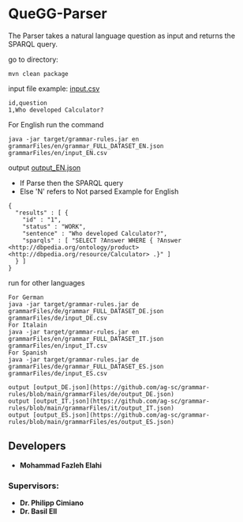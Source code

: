# QueGG-Parser
The Parser takes a natural language question as input and returns the SPARQL query. 

go to directory: 

````installation
mvn clean package
```` 

input file example: [input.csv](https://github.com/ag-sc/grammar-rules/blob/main/grammarFiles/en/input.csv)
````
id,question
1,Who developed Calculator?
```` 

For English run the command
````
java -jar target/grammar-rules.jar en grammarFiles/en/grammar_FULL_DATASET_EN.json grammarFiles/en/input_EN.csv
````  

output [output_EN.json](https://github.com/ag-sc/grammar-rules/blob/main/grammarFiles/en/output_EN.json)
- If Parse then the SPARQL query
- Else 'N' refers to Not parsed
Example for English
````
{
  "results" : [ {
    "id" : "1",
    "status" : "WORK",
    "sentence" : "Who developed Calculator?",
    "sparqls" : [ "SELECT ?Answer WHERE { ?Answer <http://dbpedia.org/ontology/product> <http://dbpedia.org/resource/Calculator> .}" ]
  } ]
}

````
run for other languages
````
For German
java -jar target/grammar-rules.jar de grammarFiles/de/grammar_FULL_DATASET_DE.json grammarFiles/de/input_DE.csv
For Italain
java -jar target/grammar-rules.jar en grammarFiles/en/grammar_FULL_DATASET_IT.json grammarFiles/en/input_IT.csv
For Spanish
java -jar target/grammar-rules.jar de grammarFiles/de/grammar_FULL_DATASET_ES.json grammarFiles/de/input_ES.csv
````


````  
output [output_DE.json](https://github.com/ag-sc/grammar-rules/blob/main/grammarFiles/de/output_DE.json)
output [output_IT.json](https://github.com/ag-sc/grammar-rules/blob/main/grammarFiles/it/output_IT.json)
output [output_ES.json](https://github.com/ag-sc/grammar-rules/blob/main/grammarFiles/es/output_ES.json)
````

## Developers
* **Mohammad Fazleh Elahi**
### Supervisors:
* **Dr. Philipp Cimiano**
* **Dr. Basil Ell**










